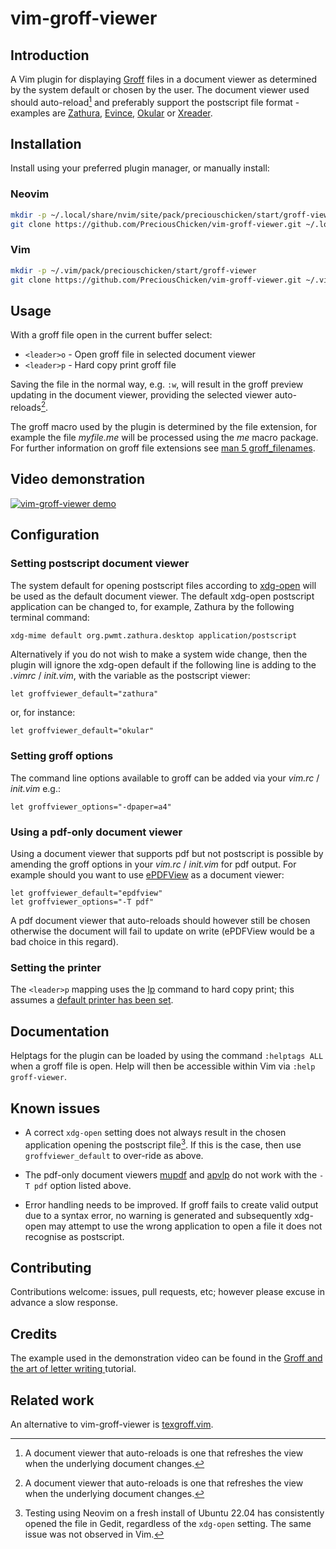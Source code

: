 # vim-groff-viewer

## Introduction

A Vim plugin for displaying [Groff](https://www.gnu.org/software/groff/) files in a document viewer as determined by the system default or chosen by the user.  The document viewer used should auto-reload[^1] and preferably support the postscript file format - examples are [Zathura](https://pwmt.org/projects/zathura/), [Evince](https://help.gnome.org/users/evince/stable/), [Okular](https://okular.kde.org/) or [Xreader](https://github.com/linuxmint/xreader/).

[^1]: A document viewer that auto-reloads is one that refreshes the view when the underlying document changes.

## Installation

Install using your preferred plugin manager, or manually install:

### Neovim

```bash
mkdir -p ~/.local/share/nvim/site/pack/preciouschicken/start/groff-viewer
git clone https://github.com/PreciousChicken/vim-groff-viewer.git ~/.local/share/nvim/site/pack/preciouschicken/start/groff-viewer
```

### Vim

```bash
mkdir -p ~/.vim/pack/preciouschicken/start/groff-viewer
git clone https://github.com/PreciousChicken/vim-groff-viewer.git ~/.vim/pack/preciouschicken/start/groff-viewer
```

## Usage

With a groff file open in the current buffer select:

- `<leader>o` - Open groff file in selected document viewer
- `<leader>p` -  Hard copy print groff file

Saving the file in the normal way, e.g. `:w`, will result in the groff preview updating in the document viewer, providing the selected viewer auto-reloads[^1].

The groff macro used by the plugin is determined by the file extension, for example the file _myfile.me_ will be processed using the _me_ macro package.  For further information on groff file extensions see [man 5 groff_filenames](https://manpages.ubuntu.com/manpages/bionic/en/man7/groff_filenames.7.html).

## Video demonstration

[![vim-groff-viewer demo](https://img.youtube.com/vi/-NOvAKriByM/0.jpg)](https://youtu.be/-NOvAKriByM)

## Configuration

### Setting postscript document viewer

The system default for opening postscript files according to [xdg-open](https://portland.freedesktop.org/doc/xdg-open.html) will be used as the default document viewer.  The default xdg-open postscript application can be changed to, for example, Zathura by the following terminal command:

```bash
xdg-mime default org.pwmt.zathura.desktop application/postscript
```

Alternatively if you do not wish to make a system wide change, then the plugin will ignore the xdg-open default if the following line is adding to the _.vimrc_ / _init.vim_, with the variable as the postscript viewer:

```vimrc
let groffviewer_default="zathura"
```
or, for instance:

```vimrc
let groffviewer_default="okular"
```

### Setting groff options

The command line options available to groff can be added via your _vim.rc_ / _init.vim_ e.g.:

```vimrc
let groffviewer_options="-dpaper=a4"
```

### Using a pdf-only document viewer

Using a document viewer that supports pdf but not postscript is possible by amending the groff options in your _vim.rc_ / _init.vim_ for pdf output.  For example should you want to use [ePDFView](http://freshmeat.sourceforge.net/projects/epdfview) as a document viewer:

```vimrc
let groffviewer_default="epdfview"
let groffviewer_options="-T pdf"
```

A pdf document viewer that auto-reloads should however still be chosen otherwise the document will fail to update on write (ePDFView would be a bad choice in this regard).

### Setting the printer

The `<leader>p` mapping uses the [lp](https://man7.org/linux/man-pages/man1/lp.1.html) command to hard copy print; this assumes a [default printer has been set](https://www.mattcutts.com/blog/change-default-printer-linux-firefox/).

## Documentation 

Helptags for the plugin can be loaded by using the command `:helptags ALL` when a groff file is open.  Help will then be accessible within Vim via `:help groff-viewer`.

## Known issues

-  A correct `xdg-open` setting does not always result in the chosen application opening the postscript file[^3].  If this is the case, then use `groffviewer_default` to over-ride as above.

[^3]: Testing using Neovim on a fresh install of Ubuntu 22.04 has consistently opened the file in Gedit, regardless of the `xdg-open` setting.  The same issue was not observed in Vim.

-  The pdf-only document viewers [mupdf](https://mupdf.com/) and [apvlp](https://github.com/naihe2010/apvlv) do not work with the `-T pdf` option listed above.

-  Error handling needs to be improved.  If groff fails to create valid output due to a syntax error, no warning is generated and subsequently xdg-open may attempt to use the wrong application to open a file it does not recognise as postscript.

## Contributing

Contributions welcome: issues, pull requests, etc; however please excuse in advance a slow response.

## Credits

The example used in the demonstration video can be found in the [Groff and the art of letter writing ](https://www.preciouschicken.com/blog/posts/groff-art-letter-writing/) tutorial.

## Related work

An alternative to vim-groff-viewer is [texgroff.vim](https://github.com/L04DB4L4NC3R/texgroff.vim).

